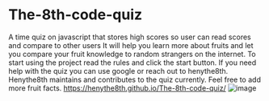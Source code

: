 # The-8th-code-quiz
A time quiz on javascript that stores high scores so user can read scores and compare to other users
It will help you learn more about fruits and let you compare your fruit knowledge to random strangers on the internet.
To start using the project read the rules and click the start button.
If you need help with the quiz you can use google or reach out to henythe8th.
Henythe8th maintains and contributes to the quiz currently. Feel free to add more fruit facts.
https://henythe8th.github.io/The-8th-code-quiz/
![image](https://user-images.githubusercontent.com/98785414/158105689-375c126c-2085-4e32-9513-e469fa413c81.png)
